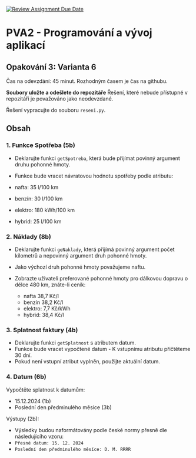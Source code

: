 [![Review Assignment Due Date](https://classroom.github.com/assets/deadline-readme-button-22041afd0340ce965d47ae6ef1cefeee28c7c493a6346c4f15d667ab976d596c.svg)](https://classroom.github.com/a/W0Iec9zm)
# PVA2 - Programování a vývoj aplikací
## Opakování 3: Varianta 6

Čas na odevzdání: 45 minut. Rozhodným časem je čas na githubu.

**Soubory uložte a odešlete do repozitáře**
Řešení, které nebude přístupné v repozitáři je považováno jako neodevzdané.

Řešení vypracujte do souboru `reseni.py`.


## Obsah

### 1. Funkce Spotřeba (5b)

- Deklarujte funkci `getSpotreba`, která bude přijímat povinný argument druhu pohonné hmoty. 
- Funkce bude vracet návratovou hodnotu spotřeby podle atributu:

- nafta: 35 l/100 km
- benzín: 30 l/100 km
- elektro: 180 kWh/100 km
- hybrid: 25 l/100 km


### 2. Náklady (8b)

- Deklarujte funkci `geNaklady`, která přijímá povinný argument počet kilometrů a nepovinný argument druh pohonné hmoty.
- Jako výchozí druh pohonné hmoty považujeme naftu. 

- Zobrazte uživateli preferované pohonné hmoty pro dálkovou dopravu o délce 480 km, znáte-li ceník:
  - nafta 38,7 Kč/l
  - benzín 38,2 Kč/l
  - elektro: 7,7 Kč/kWh
  - hybrid: 38,4 Kč/l



### 3. Splatnost faktury (4b)
- Deklarujte funkci `getSplatnost` s atributem datum.
- Funkce bude vracet vypočtené datum - K vstupnímu atributu přičtěteme 30 dní.
- Pokud není vstupní atribut vyplněn, použijte aktuální datum.

### 4. Datum (6b)
Vypočtěte splatnost k datumům:

- 15.12.2024 (1b)
- Poslední den předminulého měsíce (3b)

Výstupy (2b):
- Výsledky budou naformátovány podle české normy přesně dle následujícího vzoru:
- `Přesné datum: 15. 12. 2024`
- `Poslední den předminulého měsíce: D. M. RRRR`




